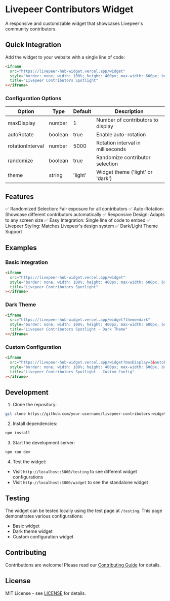 # Livepeer Contributors Widget

A responsive and customizable widget that showcases Livepeer's community contributors.

## Quick Integration

Add the widget to your website with a single line of code:

```html
<iframe
  src="https://livepeer-hub-widget.vercel.app/widget"
  style="border: none; width: 100%; height: 400px; max-width: 600px; border-radius: 12px; overflow: hidden;"
  title="Livepeer Contributors Spotlight"
></iframe>
```

### Configuration Options

| Option | Type | Default | Description |
|--------|------|---------|-------------|
| maxDisplay | number | 1 | Number of contributors to display |
| autoRotate | boolean | true | Enable auto-rotation |
| rotationInterval | number | 5000 | Rotation interval in milliseconds |
| randomize | boolean | true | Randomize contributor selection |
| theme | string | 'light' | Widget theme ('light' or 'dark') |

## Features

✅ Randomized Selection: Fair exposure for all contributors
✅ Auto-Rotation: Showcase different contributors automatically
✅ Responsive Design: Adapts to any screen size
✅ Easy Integration: Single line of code to embed
✅ Livepeer Styling: Matches Livepeer's design system
✅ Dark/Light Theme Support

## Examples

### Basic Integration
```html
<iframe
  src="https://livepeer-hub-widget.vercel.app/widget"
  style="border: none; width: 100%; height: 400px; max-width: 600px; border-radius: 12px; overflow: hidden;"
  title="Livepeer Contributors Spotlight"
></iframe>
```

### Dark Theme
```html
<iframe
  src="https://livepeer-hub-widget.vercel.app/widget?theme=dark"
  style="border: none; width: 100%; height: 400px; max-width: 600px; border-radius: '12px'; overflow: hidden;"
  title="Livepeer Contributors Spotlight - Dark Theme"
></iframe>
```

### Custom Configuration
```html
<iframe
  src="https://livepeer-hub-widget.vercel.app/widget?maxDisplay=3&autoRotate=true&rotationInterval=3000&randomize=true&theme=light"
  style="border: none; width: 100%; height: 400px; max-width: 600px; border-radius: 12px; overflow: hidden;"
  title="Livepeer Contributors Spotlight - Custom Config"
></iframe>
```

## Development

1. Clone the repository:
```bash
git clone https://github.com/your-username/livepeer-contributors-widget.git
```

2. Install dependencies:
```bash
npm install
```

3. Start the development server:
```bash
npm run dev
```

4. Test the widget:
- Visit `http://localhost:3000/testing` to see different widget configurations
- Visit `http://localhost:3000/widget` to see the standalone widget

## Testing

The widget can be tested locally using the test page at `/testing`. This page demonstrates various configurations:
- Basic widget
- Dark theme widget
- Custom configuration widget

## Contributing

Contributions are welcome! Please read our [Contributing Guide](CONTRIBUTING.md) for details.

## License

MIT License - see [LICENSE](LICENSE) for details.
